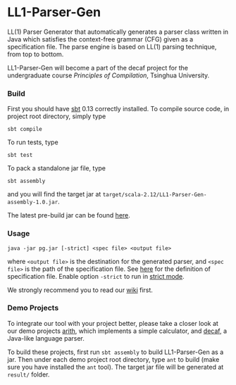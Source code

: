 # LL1-Parser-Gen

LL(1) Parser Generator that automatically generates a parser class written in Java which
satisfies the context-free grammar (CFG) given as a specification file. The parse engine is
based on LL(1) parsing technique, from top to bottom.

LL1-Parser-Gen will become a part of the decaf project for the undergraduate course _Principles of
Compilation_, Tsinghua University.

### Build

First you should have [sbt](http://www.scala-sbt.org) 0.13 correctly installed. To compile source
code, in project root directory, simply type

```
sbt compile
```

To run tests, type

```
sbt test
```

To pack a standalone jar file, type

```
sbt assembly
```

and you will find the target jar at `target/scala-2.12/LL1-Parser-Gen-assembly-1.0.jar`.

The latest pre-build jar can be found [here](https://github.com/paulzfm/LL1-Parser-Gen/files/1207057/pg-1.0.zip).

### Usage

```
java -jar pg.jar [-strict] <spec file> <output file>
```

where `<output file>` is the destination for the generated parser, and `<spec file>` is the
path of the specification file. See
[here](https://github.com/paulzfm/LL1-Parser-Gen/wiki/1.-Specification-File)
for the definition of specification file.
Enable option `-strict` to run in
[strict mode](https://github.com/paulzfm/LL1-Parser-Gen/wiki/2.-Strict-Mode).

We strongly recommend you to read our [wiki](https://github.com/paulzfm/LL1-Parser-Gen/wiki) first.

### Demo Projects

To integrate our tool with your project better, please take a closer look at our
demo projects [arith](https://github.com/paulzfm/LL1-Parser-Gen/tree/master/demos/arith), which
implements a simple calculator, and
[decaf](https://github.com/paulzfm/LL1-Parser-Gen/tree/master/demos/decaf), a Java-like language parser.

To build these projects, first run `sbt assembly` to build LL1-Parser-Gen as a jar. Then under each
demo project root directory, type `ant` to build (make sure you have installed the `ant` tool).
The target jar file will be generated at `result/` folder.
